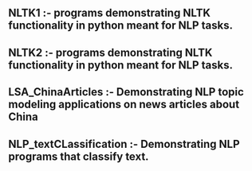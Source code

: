 ## NLTK1 :- programs demonstrating NLTK functionality in python meant for NLP tasks.

## NLTK2 :- programs demonstrating NLTK functionality in python meant for NLP tasks.

## LSA_ChinaArticles :- Demonstrating NLP topic modeling applications on news articles about China

## NLP_textCLassification :- Demonstrating NLP programs that classify text.
